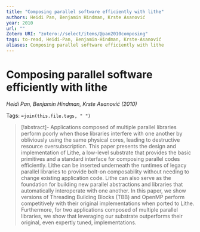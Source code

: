 ```yaml
---
title: "Composing parallel software efficiently with lithe"
authors: Heidi Pan, Benjamin Hindman, Krste Asanović
year: 2010
url: ""
Zotero URI: "zotero://select/items/@pan2010composing"
tags: to-read, Heidi-Pan, Benjamin-Hindman, Krste-Asanović
aliases: Composing parallel software efficiently with lithe
---
```


# Composing parallel software efficiently with lithe  
_Heidi Pan, Benjamin Hindman, Krste Asanović (2010)_

Tags: `=join(this.file.tags, " ")`

> [!abstract]-
> Applications composed of multiple parallel libraries perform poorly when those libraries interfere with one another by obliviously using the same physical cores, leading to destructive resource oversubscription. This paper presents the design and implementation of Lithe, a low-level substrate that provides the basic primitives and a standard interface for composing parallel codes efficiently. Lithe can be inserted underneath the runtimes of legacy parallel libraries to provide bolt-on composability without needing to change existing application code. Lithe can also serve as the foundation for building new parallel abstractions and libraries that automatically interoperate with one another. In this paper, we show versions of Threading Building Blocks (TBB) and OpenMP perform competitively with their original implementations when ported to Lithe. Furthermore, for two applications composed of multiple parallel libraries, we show that leveraging our substrate outperforms their original, even expertly tuned, implementations.


